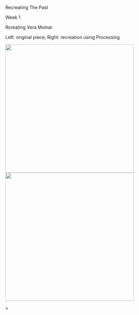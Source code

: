 Recreating The Past

Week 1

Rcreating Vera Molnar

Left: original piece; Right: recreation using Processing

<p float="left">
  <img src="https://user-images.githubusercontent.com/93593792/139861088-52db42d2-29a4-42bc-baf9-2da2f2a3f0f4.png" width="400" /> 
  <img src="https://user-images.githubusercontent.com/93593792/139862059-33faf040-0f84-4913-b394-c7da97589588.png" width="400" />

</p>
>
